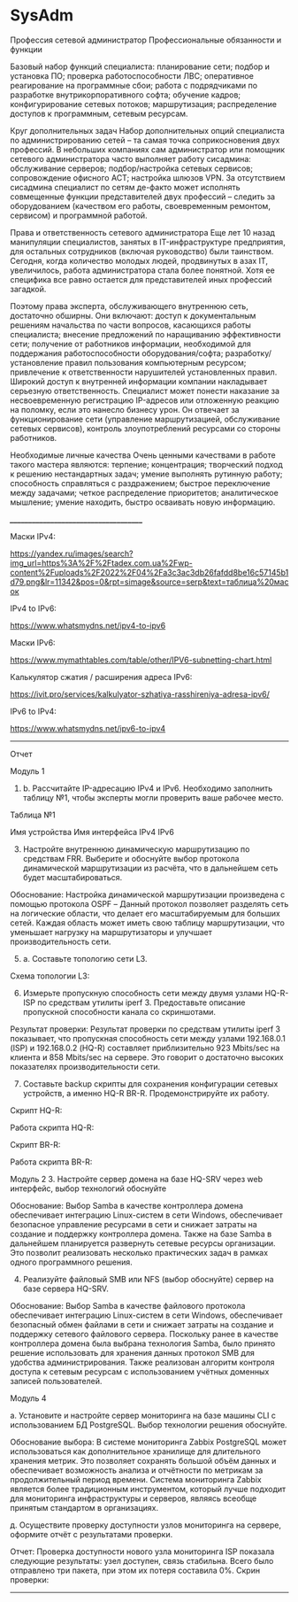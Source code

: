 # SysAdm
Профессия сетевой администратор
Профессиональные обязанности и функции

Базовый набор функций специалиста:
планирование сети;
подбор и установка ПО;
проверка работоспособности ЛВС;
оперативное реагирование на программные сбои;
работа с подрядчиками по разработке внутрикорпоративного софта;
обучение кадров;
конфигурирование сетевых потоков;
маршрутизация;
распределение доступов к программным, сетевым ресурсам.

Круг дополнительных задач
Набор дополнительных опций специалиста по администрированию сетей – та самая точка соприкосновения двух профессий. В небольших компаниях сам администратор или помощник сетевого администратора часто выполняет работу сисадмина:
обслуживание серверов;
подбор/настройка сетевых сервисов;
сопровождение офисного АСТ;
настройка шлюзов VPN.
За отсутствием сисадмина специалист по сетям де-факто может исполнять совмещенные функции представителей двух профессий – следить за оборудованием (качеством его работы, своевременным ремонтом, сервисом) и программной работой.

Права и ответственность сетевого администратора
Еще лет 10 назад манипуляции специалистов, занятых в IT-инфраструктуре предприятия, для остальных сотрудников (включая руководство) были таинством. Сегодня, когда количество молодых людей, продвинутых в азах IT, увеличилось, работа администратора стала более понятной. Хотя ее специфика все равно остается для представителей иных профессий загадкой.

Поэтому права эксперта, обслуживающего внутреннюю сеть, достаточно обширны. Они включают:
доступ к документальным решениям начальства по части вопросов, касающихся работы специалиста;
внесение предложений по наращиванию эффективности сети;
получение от работников информации, необходимой для поддержания работоспособности оборудования/софта;
разработку/установление правил пользования компьютерным ресурсом;
привлечение к ответственности нарушителей установленных правил.
Широкий доступ к внутренней информации компании накладывает серьезную ответственность. Специалист может понести наказание за несвоевременную регистрацию IP-адресов или отложенную реакцию на поломку, если это нанесло бизнесу урон. Он отвечает за функционирование сети (управление маршрутизацией, обслуживание сетевых сервисов), контроль злоупотреблений ресурсами со стороны работников.

Необходимые личные качества
Очень ценными качествами в работе такого мастера являются:
терпение;
концентрация;
творческий подход к решению нестандартных задач;
умение выполнять рутинную работу;
способность справляться с раздражением;
быстрое переключение между задачами;
четкое распределение приоритетов;
аналитическое мышление;
умение находить, быстро осваивать новую информацию.

***____________________________________***

Маски IPv4:

https://yandex.ru/images/search?img_url=https%3A%2F%2Ftadex.com.ua%2Fwp-content%2Fuploads%2F2022%2F04%2Fa3c3ac3db26fafdd8be16c57145b1d79.png&lr=11342&pos=0&rpt=simage&source=serp&text=таблица%20масок 

IPv4 to IPv6:

https://www.whatsmydns.net/ipv4-to-ipv6

Маски IPv6: 

https://www.mymathtables.com/table/other/IPV6-subnetting-chart.html 

Калькулятор сжатия / расширения адреса IPv6:

https://ivit.pro/services/kalkulyator-szhatiya-rasshireniya-adresa-ipv6/ 

IPv6 to IPv4:

https://www.whatsmydns.net/ipv6-to-ipv4 


______________________________________________________________________________________________________________________________

Отчет

Модуль 1

1. b. Рассчитайте IP-адресацию IPv4 и IPv6. Необходимо заполнить таблицу №1, чтобы эксперты могли проверить ваше рабочее место.

Таблица №1

Имя устройства	Имя интерфейса	IPv4	IPv6



3. Настройте внутреннюю динамическую маршрутизацию по средствам FRR. Выберите и обоснуйте выбор протокола динамической маршрутизации из расчёта, что в дальнейшем сеть будет масштабироваться.

Обоснование: Настройка динамической маршрутизации произведена с помощью протокола OSPF – Данный протокол позволяет разделять сеть на логические области, что делает его масштабируемым для больших сетей.
Каждая область может иметь свою таблицу маршрутизации, что уменьшает нагрузку на маршрутизаторы и улучшает производительность сети.

5. a. Составьте топологию сети L3.

Схема топологии L3:


6. Измерьте пропускную способность сети между двумя узлами HQ-R-ISP по средствам утилиты iperf 3. Предоставьте описание пропускной способности канала со скриншотами.

Результат проверки:
Результат проверки по средствам утилиты iperf 3 показывает, что пропускная способность сети между узлами 192.168.0.1 (ISP) и 192.168.0.2 (HQ-R) составляет приблизительно 923 Mbits/sec на клиента и 858 Mbits/sec на сервере. Это говорит о достаточно высоких показателях производительности сети.

7. Составьте backup скрипты для сохранения конфигурации сетевых устройств, а именно HQ-R BR-R. Продемонстрируйте их работу.

Скрипт HQ-R:

Работа скрипта HQ-R:

Скрипт BR-R:

Работа скрипта BR-R:

Модуль 2
3. Настройте сервер домена на базе HQ-SRV через web интерфейс, выбор технологий обоснуйте

Обоснование: Выбор Samba в качестве контроллера домена обеспечивает интеграцию Linux-систем в сети Windows, обеспечивает безопасное управление ресурсами в сети и снижает затраты на создание и поддержку контроллера домена. Также на базе Samba в дальнейшем планируется развернуть сетевые ресурсы организации. Это позволит реализовать несколько практических задач в рамках одного программного решения.

4. Реализуйте файловый SMB или NFS (выбор обоснуйте) сервер на базе сервера HQ-SRV.

Обоснование: Выбор Samba в качестве файлового протокола обеспечивает интеграцию Linux-систем в сети Windows, обеспечивает безопасный обмен файлами в сети и снижает затраты на создание и поддержку сетевого файлового сервера. Поскольку ранее в качестве контроллера домена была выбрана технология Samba, было принято решение использовать для хранения данных протокол SMB для удобства администрирования. Также реализован алгоритм контроля доступа к сетевым ресурсам с использованием учётных доменных записей пользователей.

Модуль 4

a.	Установите и настройте сервер мониторинга на базе машины CLI с использованием БД PostgreSQL. Выбор технологии решения обоснуйте.

Обоснование выбора: В системе мониторинга Zabbix PostgreSQL может использоваться как дополнительное хранилище для длительного хранения метрик. Это позволяет сохранять большой объём данных и обеспечивает возможность анализа и отчётности по метрикам за продолжительный период времени. Система мониторинга Zabbix является более традиционным инструментом, который лучше подходит для мониторинга инфраструктуры и серверов, являясь всеобще принятым стандартом в организациях.

д. Осуществите проверку доступности узлов мониторинга на сервере, оформите отчёт с результатами проверки.

Отчет: Проверка доступности нового узла мониторинга ISP показала следующие результаты: узел доступен, связь стабильна. Всего было отправлено три пакета, при этом их потеря составила 0%. 
Скрин проверки:

_____________________________________________________________________________
